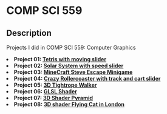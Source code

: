 # COMP SCI 559

## Description
<p> Projects I did in COMP SCI 559: Computer Graphics
  <li> <b>Project 01: <a href="https://arunike.github.io/projects/courses/compsci559/project01/index.html" target="blank">Tetris with moving slider</a> </b> </li> 
  <li> <b>Project 02: <a href="https://arunike.github.io/projects/courses/compsci559/project02/index.html" target="blank">Solar System with speed slider</a> </b> </li>
  <li> <b>Project 03: <a href="https://arunike.github.io/projects/courses/compsci559/project03/index.htmlf" target="blank">MineCraft Steve Escape Minigame</a> </b> </li>
  <li> <b>Project 04: <a href="https://arunike.github.io/projects/courses/compsci559/project04/index.html" target="blank">Crazy Rollercoaster with track and cart slider</a> </b> </li>
  <li> <b>Project 05: <a href="https://arunike.github.io/projects/courses/compsci559/project05/index.html" target="blank">3D Tightrope Walker</a> </b> </li>
  <li> <b>Project 06: <a href="https://tinyurl.com/258vrbwn" target="blank">GLSL Shader</a> </b </li>
  <li> <b>Project 07: <a href="https://arunike.github.io/projects/courses/compsci559/project07/index.html" target="blank">3D Shader Pyramid</a> </b> </li>
  <li> <b>Project 08: <a href="https://arunike.github.io/projects/courses/compsci559/project08/index.html" target="blank">3D shader Flying Cat in London</a> </b> </li>
</p>
